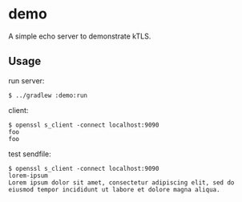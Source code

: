 # demo

A simple echo server to demonstrate kTLS.

## Usage

run server:
```
$ ../gradlew :demo:run
```

client:
```
$ openssl s_client -connect localhost:9090
foo
foo
```

test sendfile:
```
$ openssl s_client -connect localhost:9090
lorem-ipsum
Lorem ipsum dolor sit amet, consectetur adipiscing elit, sed do eiusmod tempor incididunt ut labore et dolore magna aliqua.
```
